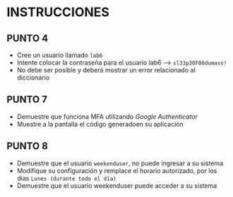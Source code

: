 # INSTRUCCIONES
## PUNTO 4
* Cree un usuario llamado ```lab6```
* Intente colocar la contraseña para el usuario lab6 --> ```sl33p30F00dumass!```
* No debe ser posible y deberá mostrar un error relacionado al diccionario
## PUNTO 7
* Demuestre que funciona MFA utilizando *Google Authenticator*
* Muestre a la pantalla el código generadoen su aplicación
## PUNTO 8
* Demuestre que el usuario ```weekenduser```, no puede ingresar a su sistema
* Modifique su configuración y remplace el horario autorizado, por los dias ```Lunes (durante todo el día)```
* Demuestre que el usuario weekenduser puede acceder a su sistema
